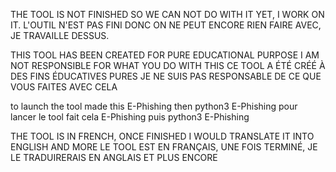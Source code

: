 THE TOOL IS NOT FINISHED SO WE CAN NOT DO WITH IT YET, I WORK ON IT.
L'OUTIL N'EST PAS FINI DONC ON NE PEUT ENCORE RIEN FAIRE AVEC, JE TRAVAILLE DESSUS.

THIS TOOL HAS BEEN CREATED FOR PURE EDUCATIONAL PURPOSE I AM NOT RESPONSIBLE FOR WHAT YOU DO WITH THIS
CE TOOL A ÉTÉ CRÉÉ À DES FINS ÉDUCATIVES PURES JE NE SUIS PAS RESPONSABLE DE CE QUE VOUS FAITES AVEC CELA

to launch the tool made this E-Phishing then python3 E-Phishing
pour lancer le tool fait cela E-Phishing puis python3 E-Phishing

THE TOOL IS IN FRENCH, ONCE FINISHED I WOULD TRANSLATE IT INTO ENGLISH AND MORE
LE TOOL EST EN FRANÇAIS, UNE FOIS TERMINÉ, JE LE TRADUIRERAIS EN ANGLAIS ET PLUS ENCORE
